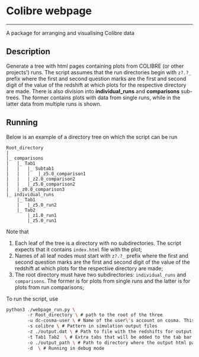 # Colibre webpage
--------------

A package for arranging and visualising Colibre data


Description
--------------

Generate a tree with html pages containing plots from COLIBRE (or other projects') runs.
The script assumes that the run directories begin with `z?.?_` prefix where 
the first and second question marks are the first and second digit of the value 
of the redshift at which plots for the respective directory are made.
There is also division into **individual_runs** and **comparisons** sub-trees. The
former contains plots with data from single runs, while in the latter data from 
multiple runs is shown.


Running
--------------

Below is an example of a directory tree on which the script can be run

```
Root_directory
|
|_ comparisons
|   |_ Tab1
|   |   |_ Subtab1
|   |   |   |_z5.0_comparison1
|   |   |_z2.0_comparison2
|   |   |_z5.0_comparison2
|   |_z0.0_comparison3
|_ individual_runs
    |_ Tab1
    |   |_z5.0_run2
    |_ Tab2
        |_z1.0_run1 
        |_z5.0_run1
```

Note that
1. Each leaf of the tree is a directory with no subdirectories. The script expects that it contains `index.html` file with the plot;
2. Names of all leaf nodes must start with `z?.?_` prefix where 
the first and second question marks are the first and second digit of the value 
of the redshift at which plots for the respective directory are made;
3. The root directory must have two subdirectories: `individual_runs` and `comparisons`. The former is for plots from single runs and the latter is for plots from run comparisons;

To run the script, use
```bash
python3 ./webpage_run.py \ 
        -r Root_directory \ # path to the root of the three
        -u dc-cosma-user \ # Name of the user\'s account on cosma. This is needed to run the slurm command to see which runs are ongoing
        -s colibre \ # Pattern in simulation output files
        -z ./output.dat \ # Path to file with the redshifts for output files 
        -t Tab1 Tab2  \ # Extra tabs that will be added to the tab bar 
        -o ./output_path \ # Path to directory where the output html page will be saved
        -d  \ # Running in debug mode
```



